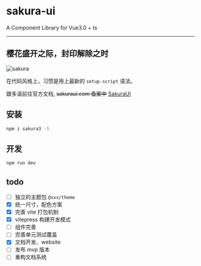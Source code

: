 # sakura-ui

A Component Library for Vue3.0 + ts

---

## 樱花盛开之际，封印解除之时

![sakura](https://tflins.oss-cn-beijing.aliyuncs.com/sakura-ui/sakura-image.jpeg?versionId=CAEQGBiBgIDrgJiFzRciIDllMDE5ZmIzNjFkYjQxZWJiZGI4NmRlYjg0MzhjNmM3)

在代码风格上，习惯是用上最新的 `setup-script` 语法。

跟多请前往官方文档, ~~sakuraui.com 备案中~~ [SakuraUI](http://tflin.com/sakura-ui/)

## 安装

```sh
npm i sakura3 -S
```

## 开发

```sh
npm run dev
```

## todo

- [ ] 独立的主题包 `@xxx/theme`
- [x] 统一尺寸，配色方案
- [x] 完善 vite 打包机制
- [x] vitepress 构建开发模式
- [ ] 组件完善
- [ ] 完善单元测试覆盖
- [x] 文档开发、website
- [ ] 发布 mvp 版本
- [ ] 重构文档系统
